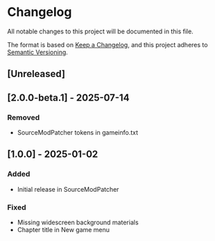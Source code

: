 # Changelog

All notable changes to this project will be documented in this file.

The format is based on [Keep a Changelog](https://keepachangelog.com/en/1.1.0/),
and this project adheres to [Semantic Versioning](https://semver.org/spec/v2.0.0.html).

## [Unreleased]

## [2.0.0-beta.1] - 2025-07-14

### Removed

- SourceModPatcher tokens in gameinfo.txt

## [1.0.0] - 2025-01-02

### Added

- Initial release in SourceModPatcher

### Fixed

- Missing widescreen background materials
- Chapter title in New game menu
